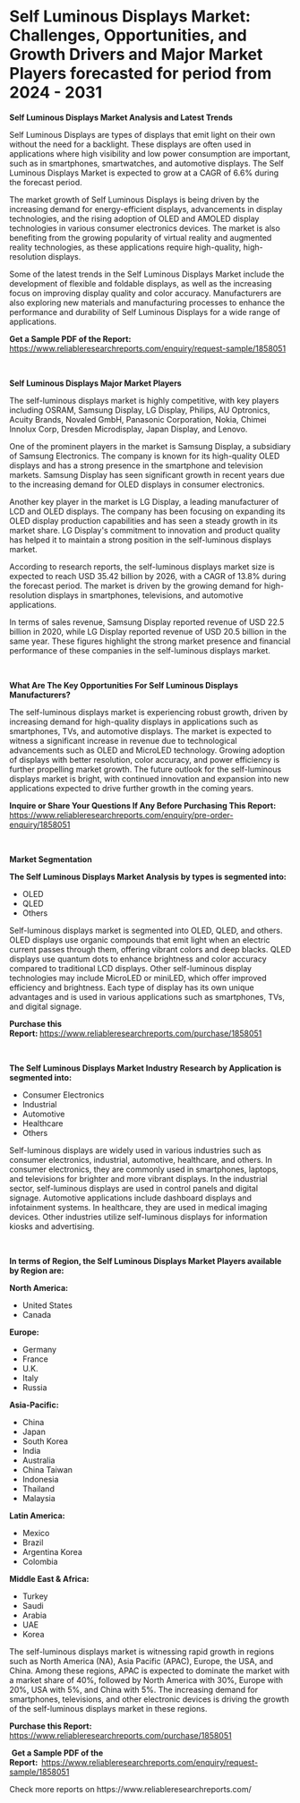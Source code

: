 <p><h1>Self Luminous Displays Market: Challenges, Opportunities, and Growth Drivers and Major Market Players forecasted for period from 2024 - 2031</h1></p><p><strong>Self Luminous Displays Market Analysis and Latest Trends</strong></p>
<p><p>Self Luminous Displays are types of displays that emit light on their own without the need for a backlight. These displays are often used in applications where high visibility and low power consumption are important, such as in smartphones, smartwatches, and automotive displays. The Self Luminous Displays Market is expected to grow at a CAGR of 6.6% during the forecast period.</p><p>The market growth of Self Luminous Displays is being driven by the increasing demand for energy-efficient displays, advancements in display technologies, and the rising adoption of OLED and AMOLED display technologies in various consumer electronics devices. The market is also benefiting from the growing popularity of virtual reality and augmented reality technologies, as these applications require high-quality, high-resolution displays.</p><p>Some of the latest trends in the Self Luminous Displays Market include the development of flexible and foldable displays, as well as the increasing focus on improving display quality and color accuracy. Manufacturers are also exploring new materials and manufacturing processes to enhance the performance and durability of Self Luminous Displays for a wide range of applications.</p></p>
<p><strong>Get a Sample PDF of the Report:&nbsp;</strong> <a href="https://www.reliableresearchreports.com/enquiry/request-sample/1858051">https://www.reliableresearchreports.com/enquiry/request-sample/1858051</a></p>
<p>&nbsp;</p>
<p><strong>Self Luminous Displays Major Market Players</strong></p>
<p><p>The self-luminous displays market is highly competitive, with key players including OSRAM, Samsung Display, LG Display, Philips, AU Optronics, Acuity Brands, Novaled GmbH, Panasonic Corporation, Nokia, Chimei Innolux Corp, Dresden Microdisplay, Japan Display, and Lenovo.</p><p>One of the prominent players in the market is Samsung Display, a subsidiary of Samsung Electronics. The company is known for its high-quality OLED displays and has a strong presence in the smartphone and television markets. Samsung Display has seen significant growth in recent years due to the increasing demand for OLED displays in consumer electronics.</p><p>Another key player in the market is LG Display, a leading manufacturer of LCD and OLED displays. The company has been focusing on expanding its OLED display production capabilities and has seen a steady growth in its market share. LG Display's commitment to innovation and product quality has helped it to maintain a strong position in the self-luminous displays market.</p><p>According to research reports, the self-luminous displays market size is expected to reach USD 35.42 billion by 2026, with a CAGR of 13.8% during the forecast period. The market is driven by the growing demand for high-resolution displays in smartphones, televisions, and automotive applications.</p><p>In terms of sales revenue, Samsung Display reported revenue of USD 22.5 billion in 2020, while LG Display reported revenue of USD 20.5 billion in the same year. These figures highlight the strong market presence and financial performance of these companies in the self-luminous displays market.</p></p>
<p>&nbsp;</p>
<p><strong>What Are The Key Opportunities For Self Luminous Displays Manufacturers?</strong></p>
<p><p>The self-luminous displays market is experiencing robust growth, driven by increasing demand for high-quality displays in applications such as smartphones, TVs, and automotive displays. The market is expected to witness a significant increase in revenue due to technological advancements such as OLED and MicroLED technology. Growing adoption of displays with better resolution, color accuracy, and power efficiency is further propelling market growth. The future outlook for the self-luminous displays market is bright, with continued innovation and expansion into new applications expected to drive further growth in the coming years.</p></p>
<p><strong>Inquire or Share Your Questions If Any Before Purchasing This Report:</strong> <a href="https://www.reliableresearchreports.com/enquiry/pre-order-enquiry/1858051">https://www.reliableresearchreports.com/enquiry/pre-order-enquiry/1858051</a></p>
<p>&nbsp;</p>
<p><strong>Market Segmentation</strong></p>
<p><strong>The Self Luminous Displays Market Analysis by types is segmented into:</strong></p>
<p><ul><li>OLED</li><li>QLED</li><li>Others</li></ul></p>
<p><p>Self-luminous displays market is segmented into OLED, QLED, and others. OLED displays use organic compounds that emit light when an electric current passes through them, offering vibrant colors and deep blacks. QLED displays use quantum dots to enhance brightness and color accuracy compared to traditional LCD displays. Other self-luminous display technologies may include MicroLED or miniLED, which offer improved efficiency and brightness. Each type of display has its own unique advantages and is used in various applications such as smartphones, TVs, and digital signage.</p></p>
<p><strong>Purchase this Report:&nbsp;</strong><a href="https://www.reliableresearchreports.com/purchase/1858051">https://www.reliableresearchreports.com/purchase/1858051</a></p>
<p>&nbsp;</p>
<p><strong>The Self Luminous Displays Market Industry Research by Application is segmented into:</strong></p>
<p><ul><li>Consumer Electronics</li><li>Industrial</li><li>Automotive</li><li>Healthcare</li><li>Others</li></ul></p>
<p><p>Self-luminous displays are widely used in various industries such as consumer electronics, industrial, automotive, healthcare, and others. In consumer electronics, they are commonly used in smartphones, laptops, and televisions for brighter and more vibrant displays. In the industrial sector, self-luminous displays are used in control panels and digital signage. Automotive applications include dashboard displays and infotainment systems. In healthcare, they are used in medical imaging devices. Other industries utilize self-luminous displays for information kiosks and advertising.</p></p>
<p>&nbsp;</p>
<p><strong>In terms of Region, the Self Luminous Displays Market Players available by Region are:</strong></p>
<p>
    <p> <strong> North America: </strong>
        <ul>
            <li>United States</li>
            <li>Canada</li>
        </ul>
        </p> 
    <p> <strong> Europe: </strong>
        <ul>
            <li>Germany</li>
            <li>France</li>
            <li>U.K.</li>
            <li>Italy</li>
            <li>Russia</li>
        </ul>
        </p> 
    <p> <strong> Asia-Pacific: </strong>
        <ul>
            <li>China</li>
            <li>Japan</li>
            <li>South Korea</li>
            <li>India</li>
            <li>Australia</li>
            <li>China Taiwan</li>
            <li>Indonesia</li>
            <li>Thailand</li>
            <li>Malaysia</li>
        </ul>
        </p> 
    <p> <strong> Latin America: </strong>
        <ul>
            <li>Mexico</li>
            <li>Brazil</li>
            <li>Argentina Korea</li>
            <li>Colombia</li>
        </ul>
        </p> 
    <p> <strong> Middle East & Africa: </strong>
        <ul>
            <li>Turkey</li>
            <li>Saudi</li>
            <li>Arabia</li>
            <li>UAE</li>
            <li>Korea</li>
        </ul>
    </p>
    </p>
<p><p>The self-luminous displays market is witnessing rapid growth in regions such as North America (NA), Asia Pacific (APAC), Europe, the USA, and China. Among these regions, APAC is expected to dominate the market with a market share of 40%, followed by North America with 30%, Europe with 20%, USA with 5%, and China with 5%. The increasing demand for smartphones, televisions, and other electronic devices is driving the growth of the self-luminous displays market in these regions.</p></p>
<p><strong>Purchase this Report: </strong><a href="https://www.reliableresearchreports.com/purchase/1858051">https://www.reliableresearchreports.com/purchase/1858051</a></p>
<p>&nbsp;<strong>Get a Sample PDF of the Report:&nbsp;&nbsp;</strong><a href="https://www.reliableresearchreports.com/enquiry/request-sample/1858051">https://www.reliableresearchreports.com/enquiry/request-sample/1858051</a></p>
<p><strong></strong></p>
<p>Check more reports on https://www.reliableresearchreports.com/</p>